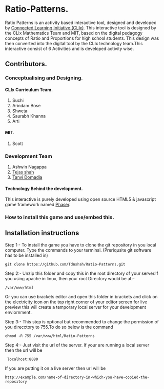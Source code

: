 # Ratio-Patterns.

Ratio Patterns is an activity based interactive tool, designed and developed by [Connected Learning Initiative (CLIx)](https://clix.tiss.edu).
This interactive tool is designed by the CLIx Mathematics Team and MIT, based on the digital pedagogy concepts of Ratio and Proportions for high school students. This design was then converted into the digital tool by the CLIx technology team.This interactive consist of 6 Activities and is developed activity wise.

## Contributors.
    
### Conceptualising and Designing.

#### CLIx Curriculum Team.

1. Suchi
2. Arindam Bose
3. Shweta 
4. Saurabh Khanna
5. Arti

#### MIT.

1. Scott

### Development Team
1. Ashwin Nagappa
2. [Tejas shah](https://github.com/Tdnshah)
3. [Tanvi Domadia](https://github.com/tanvidom)

#### Technology Behind the development.

This interactive is purely developed using open source HTML5 & javascript game framework named [Phaser](https://phaser.io/).

### How to install this game and use/embed this.
 
## Installation instructions

Step 1:- To install the game you have to clone the git repository in you local computer. Type the commands to your terminal.
        (Preriqusite git software has to be installed in)
    
```git clone https://github.com/Tdnshah/Ratio-Patterns.git```
    
Step 2:- Unzip this folder and copy this in the root directory of your server.If you using apache in linux, then your root Directory would be at:- 

```/var/www/html```
    
Or you can use brackets editor and open this folder in brackets and click on the electricity icon on the top right corner of your editor screen for live preview this will create a temporary local server for your development enviornment.

Step 3:- This step is optional but recommended to change the permission of you direcctory to 755.To do so below is the command

```chmod -R 755 /var/www/html/Ratio-Patterns```

Step 4:- Just visit the url of the server. If your are running a local server then the url will be 
    
``` localhost:8080```
    
If you are putting it on a live server then url will be 

```http://example.com/name-of-directory-in-which-you-have-copied-the-repository```